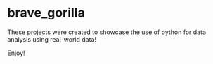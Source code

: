 # brave_gorilla

These projects were created to showcase the use of python for data analysis using real-world data!

Enjoy!
